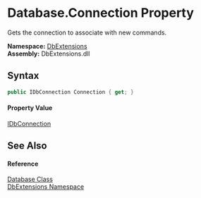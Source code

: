 Database.Connection Property
============================
Gets the connection to associate with new commands.
  
**Namespace:** [DbExtensions][1]  
**Assembly:** DbExtensions.dll

Syntax
------

```csharp
public IDbConnection Connection { get; }
```

#### Property Value
[IDbConnection][2]

See Also
--------

#### Reference
[Database Class][3]  
[DbExtensions Namespace][1]  

[1]: ../README.md
[2]: https://learn.microsoft.com/dotnet/api/system.data.idbconnection
[3]: README.md